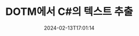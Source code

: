 ---
############################# Static ############################
layout: "auto-gen-parser"
date: 2024-02-13T17:01:14
draft: false
otherformats: dotx epub html mht mhtml odp ods odt one otp ott pdf pps ppsx ppt pptx

############################# Head ############################
head_title: "C#의 DOTM에서 텍스트 추출"
head_description: "C#의 문서 파일에서 빠르게 텍스트를 추출합니다."

############################# Header ############################
title: "DOTM에서 C#의 텍스트 추출"
description: "몇 줄의 .NET 코드로 DOTM에서 텍스트를 추출합니다."
bg_image: "https://cms.admin.containerize.com/templates/aspose/App_Themes/V3/images/bg/header1.png"
bg_overlay: false
button:
    enable: true
    icon: "fas fa-arrow-down"
    label: "무료 평가판 다운로드"
    link: "https://downloads.groupdocs.com/parser/net"

############################# SubMenu ############################
submenu:
    enable: true

    left:
        img_alt: "GroupDocs.Parser for .NET"
        image: "https://cms.admin.containerize.com/templates/groupdocs/images/product-logos/90x90-noborder/groupdocs-parser-net.png"
        product: "GroupDocs.Parser"
        platform: ".NET"

    middle:
        button:

            # button loop
            - link: "https://apireference.groupdocs.com/parser/net"
              text: "API 참조"

            # button loop
            - link: "https://github.com/groupdocs-parser"
              text: "코드 예제"

            # button loop
            - link: "https://products.groupdocs.app/parser/family"
              text: "라이브 데모"

            # button loop
            - link: "https://purchase.groupdocs.com/pricing/parser/net"
              text: "가격"

    right:
        link_download: "https://downloads.groupdocs.com/parser"
        link_learn: "https://docs.groupdocs.com/parser/net"
        link_buy: "https://purchase.groupdocs.com"

############################# About ############################
about:
    enable: true
    title: "DOTM 파일 .NET API에서 텍스트를 추출하는 방법은 무엇입니까?"
    content: |
        [GroupDocs.Parser for .NET](/ko/parser/net/)는 C#, ASP.NET 및 기타 .NET 기술을 사용하여 개발된 비즈니스 애플리케이션용 텍스트, 메타데이터 및 이미지 추출기 API입니다. 지원되는 형식의 파일에서 원시, 형식 및 구조화된 텍스트와 메타데이터 추출을 지원합니다. GroupDocs.Parser for .NET까지 귀하의 애플리케이션은 Word 문서 처리, Excel 스프레드시트, PowerPoint 프레젠테이션, OneNote, PDF 파일 및 ZIP 아카이브와 같은 널리 사용되는 형식에 대해 비밀번호로 보호된 문서의 구문 분석을 수행할 수 있습니다. .
        
        GroupDocs.Parser API는 파일 텍스트 추출 기능이 필요한 기업 솔루션에 적합한 선택입니다. 이러한 API는 Frameworks: .NET Framework, .NET Standard, .NET Core, Mono를 포함한 모든 주요 운영 체제 및 플랫폼에서 잘 지원됩니다.

############################# Steps ############################
steps:
    enable: true
    title_left: ".NET의 DOTM에서 텍스트 추출"
    content_left: |
        [GroupDocs.Parser for .NET](/ko/parser/net/)를 사용하면 C# 개발자가 몇 가지 간단한 단계를 구현하여 DOTM 파일에서 텍스트를 쉽게 추출할 수 있습니다.
        
        * 초기 문서에 대한 [파서](https://reference.groupdocs.com/net/parser/groupdocs.parser/parser) 개체를 인스턴스화합니다.
        * [GetText](https://reference.groupdocs.com/net/parser/groupdocs.parser/parser/methods/gettext) 메서드를 호출하고 [TextReader](https://docs.microsoft.com/en-us/dotnet/api/system.io.textreader?view=netframework-2.0) 개체;
        * 판독기가 *null*이 아닌지 확인합니다(문서에 대해 텍스트 추출이 지원됨).
        * 독자로부터 텍스트를 읽습니다.

    title_right: "텍스트 추출에 대해 자세히 알아보기"
    content_right: |
        * <a href="https://docs.groupdocs.com/parser/net/extract-text-in-accurate-mode/">Accurate 모드에서 텍스트를 추출하는 방법</a>
        * <a href="https://docs.groupdocs.com/parser/net/extract-text-in-raw-mode/">Raw 모드에서 텍스트를 추출하는 방법</a>
 
    code: |
     {{% parser/additional-styles %}}
     {{< parser/code-parser title="C# 예제 코드를 사용하여 DOTM 파일에서 텍스트를 추출하는 방법">}}

        ```csharp    
        // GroupDocs.Parser API를 사용하여 DOTM 파일에서 텍스트 추출
        // Parser 클래스의 인스턴스 생성
        using (Parser parser = new Parser(filePath)) {
            // 텍스트를 리더기로 추출
            using (TextReader reader = parser.GetText()) {
                // 문서에서 텍스트 인쇄
                // 텍스트 추출이 지원되지 않는 경우 판독기는 null입니다.
                Console.WriteLine(reader == null ? "텍스트 추출은 지원되지 않습니다." : reader.ReadToEnd());
            }
        }
        ```
     {{< /parser/code-parser >}}

############################# More ############################
more:
    enable: true
    title_left: "시스템 요구 사항"
    content_left: |
        GroupDocs.Parser for .NET API는 모든 주요 플랫폼 및 운영 체제에서 지원됩니다. 아래 코드를 실행하기 전에 시스템에 다음 필수 구성 요소가 설치되어 있는지 확인하십시오.
        
        * 운영 체제: Microsoft Windows, Linux, MacOS
        * 개발 환경: Microsoft Visual Studio, Xamarin, MonoDevelop
        * 프레임워크
        * [Nuget](https://www.nuget.org/packages/groupdocs.parser)에서 GroupDocs.Parser for .NET의 최신 버전을 다운로드하세요.

    title_right: "GroupDocs.Parser for .NET를 사용하는 이유"
    content_right: |
        * 지원되는 모든 문서에서 일반 텍스트 추출 지원    
        * 사용자 정의 템플릿을 통한 문서 분석    
        * 구조화된 텍스트 추출을 완벽하게 지원    
        * 키워드 및 정규 표현식을 통한 텍스트 검색    
        * 형식이 지정된 텍스트, 메타데이터, 이미지, 컨테이너 및 첨부 파일 추출    
        * 지원되는 일부 문서 형식의 목차 추출    
        * PDF 문서에서 양식 데이터 구문 분석    
        * 문서에서 하이퍼링크 추출   

############################# Demos ############################
demos:
    enable: true
    title: "라이브 데모 - DOTM 온라인에서 텍스트 추출"
    content: |
       지금 바로 [GroupDocs.Parser Live Demos](https://products.groupdocs.app/parser/text/dotm) 웹사이트를 방문하여 DOTM 파일에서 텍스트를 추출하세요.
       라이브 데모에는 다음과 같은 이점이 있습니다.
        
############################# About Formats ############################
about_formats:
    enable: true

############################# More Formats ############################
more_formats:
    enable: true
    title: "다른 문서 형식에서 텍스트 추출"
    content: |
        .NET 파일 형식 및 이미지에 대한 문서 구문 분석 및 텍스트 추출 API. 아래에 설명된 대로 널리 사용되는 일부 파일 형식에 대한 데이터를 추출합니다.

############################# Back to top ###############################
back_to_top:
    enable: true
---